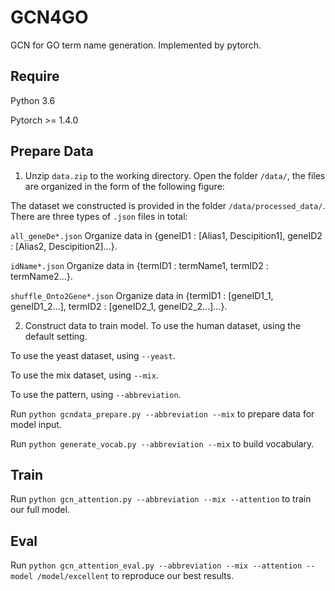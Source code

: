 # GCN4GO
GCN for GO term name generation. Implemented by pytorch.
## Require

Python 3.6

Pytorch >= 1.4.0


## Prepare Data

1. Unzip `data.zip` to the working directory.
Open the folder `/data/`, the files are organized in the form of the following figure:

The dataset we constructed is provided in the folder `/data/processed_data/`. There are three types of `.json` files in total:

`all_geneDe*.json` Organize data in {geneID1 : \[Alias1, Descipition1\], geneID2 : \[Alias2, Descipition2\]...}.

`idName*.json` Organize data in {termID1 : termName1, termID2 : termName2...}.

`shuffle_Onto2Gene*.json` Organize data in {termID1 : \[geneID1_1, geneID1_2...\], termID2 : \[geneID2_1, geneID2_2...\]...}.

2. Construct data to train model.
To use the human dataset, using the default setting.

To use the yeast dataset, using `--yeast`.

To use the mix dataset, using `--mix`.

To use the pattern, using `--abbreviation`.

Run `python gcndata_prepare.py --abbreviation --mix` to prepare data for model input.

Run `python generate_vocab.py --abbreviation --mix` to build vocabulary.

## Train

Run `python gcn_attention.py --abbreviation --mix --attention` to train our full model.

## Eval

Run `python gcn_attention_eval.py --abbreviation --mix --attention --model /model/excellent` to reproduce our best results.
